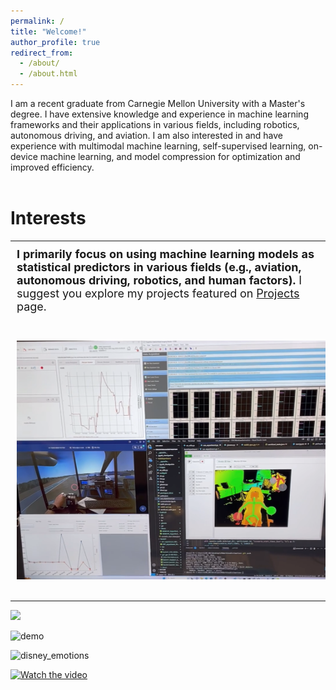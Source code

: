 ```yaml
---
permalink: /
title: "Welcome!"
author_profile: true
redirect_from: 
  - /about/
  - /about.html
---
```


I am a recent graduate from Carnegie Mellon University with a Master's degree. I have extensive knowledge and experience in machine learning frameworks and their applications in various fields, including robotics, autonomous driving, and aviation. I am also interested in and have experience with multimodal machine learning, self-supervised learning, on-device machine learning, and model compression for optimization and improved efficiency.
<br><br>
<h1>Interests</h1>
<table style="border: none; border-collapse: collapse;">
  <tr>
    <td style="padding: 10px; border: none; vertical-align: top; font-size: 18px;">
      <b>I primarily focus on using machine learning models as statistical predictors in various fields (e.g., aviation, autonomous driving, robotics, and human factors).</b> 
      I suggest you explore my projects featured on <a href="https://sjhpark.github.io/projects/">Projects</a> page.
    </td>
  </tr>
  <tr>
    <td style="padding: 10px; border: none;">
      <div style="width: 500px; height: 430px; border-radius: 15px; overflow: hidden;">
        <img src="../images/pilot_workload/experiment.png" alt="Project Image" style="width: 100%; height: 100%; object-fit: contain;">
      </div>
    </td>
  </tr>
</table>

<a href="https://hits.seeyoufarm.com"><img src="https://hits.seeyoufarm.com/api/count/incr/badge.svg?url=https%3A%2F%2Fsjhpark.github.io&count_bg=%2379C83D&title_bg=%23555555&icon=github.svg&icon_color=%23E7E7E7&title=Visits&edge_flat=false"/></a>

![demo](https://user-images.githubusercontent.com/83327791/218372244-b3af1dfc-2d22-4e2e-a0d2-04e6f7f7649b.gif)

![disney_emotions](https://user-images.githubusercontent.com/83327791/208017677-3c6a2972-0d93-4b7c-87d1-506793e30e0c.png)

[![Watch the video]()](https://user-images.githubusercontent.com/83327791/207692443-8e0c4d54-7eb0-4343-99a2-35cb1ce5ed92.mp4)

